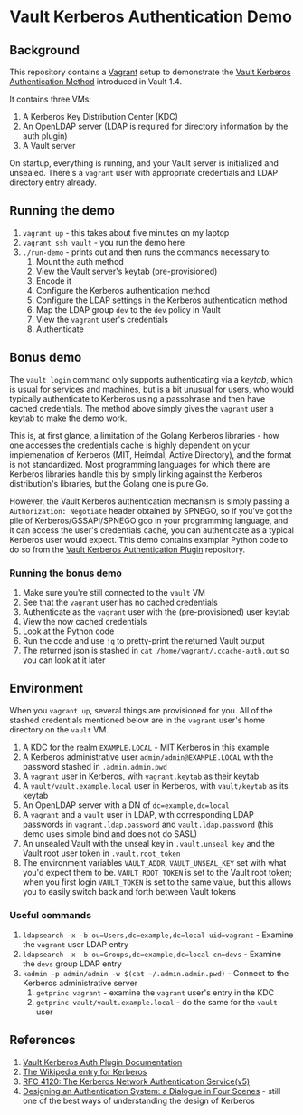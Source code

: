 # Vault Kerberos Authentication Demo

## Background

This repository contains a [Vagrant](https://vagrant.io) setup to demonstrate
the [Vault Kerberos Authentication Method](https://www.vaultproject.io/docs/auth/kerberos)
introduced in Vault 1.4. 

It contains three VMs:

1. A Kerberos Key Distribution Center (KDC)
1. An OpenLDAP server (LDAP is required for directory information by the auth plugin)
1. A Vault server

On startup, everything is running, and your Vault server is initialized and unsealed.
There's a `vagrant` user with appropriate credentials and LDAP directory entry already.

## Running the demo

1. `vagrant up` - this takes about five minutes on my laptop
1. `vagrant ssh vault` - you run the demo here
1. `./run-demo` - prints out and then runs the commands necessary to:
   1. Mount the auth method
   1. View the Vault server's keytab (pre-provisioned)
   1. Encode it
   1. Configure the Kerberos authentication method
   1. Configure the LDAP settings in the Kerberos authentication method
   1. Map the LDAP group `dev` to the `dev` policy in Vault
   1. View the `vagrant` user's credentials
   1. Authenticate

## Bonus demo

The `vault login` command only supports authenticating via a _keytab_, which is
usual for services and machines, but is a bit unusual for users, who would typically
authenticate to Kerberos using a passphrase and then have cached credentials.
The method above simply gives the `vagrant` user a keytab to make the demo work.

This is, at first glance, a limitation of the Golang Kerberos libraries - how one
accesses the credentials cache is highly dependent on your implemenation of
Kerberos (MIT, Heimdal, Active Directory), and the format is not standardized. 
Most programming languages for which there are Kerberos libraries handle this by
simply linking against the Kerberos distribution's libraries, but the Golang
one is pure Go. 

However, the Vault Kerberos authentication mechanism is simply passing a 
`Authorization: Negotiate` header obtained by SPNEGO, so if you've got the pile
of Kerberos/GSSAPI/SPNEGO goo in your programming language, and it can access the
user's credentials cache, you can authenticate as a typical Kerberos user would
expect. This demo contains examplar Python code to do so from the 
[Vault Kerberos Authentication Plugin](https://github.com/hashicorp/vault-plugin-auth-kerberos)
repository.

### Running the bonus demo

1. Make sure you're still connected to the `vault` VM
1. See that the `vagrant` user has no cached credentials
1. Authenticate as the `vagrant` user with the (pre-provisioned) user keytab
1. View the now cached credentials
1. Look at the Python code
1. Run the code and use `jq` to pretty-print the returned Vault output
1. The returned json is stashed in `cat /home/vagrant/.ccache-auth.out` so you can
   look at it later

## Environment

When you `vagrant up`, several things are provisioned for you. All of the stashed
credentials mentioned below are in the `vagrant` user's home directory on the 
`vault` VM.

1. A KDC for the realm `EXAMPLE.LOCAL` - MIT Kerberos in this example
1. A Kerberos administrative user `admin/admin@EXAMPLE.LOCAL` with the password
   stashed in `.admin.admin.pwd`
1. A `vagrant` user in Kerberos, with `vagrant.keytab` as their keytab
1. A `vault/vault.example.local` user in Kerberos, with `vault/keytab` as its keytab
1. An OpenLDAP server with a DN of `dc=example,dc=local`
1. A `vagrant` and a `vault` user in LDAP, with corresponding LDAP passwords in 
   `vagrant.ldap.password` and `vault.ldap.password` (this demo uses simple bind
   and does not do SASL)
1. An unsealed Vault with the unseal key in `.vault.unseal_key` and the Vault root
   user token in `.vault.root_token`
1. The environment variables `VAULT_ADDR`, `VAULT_UNSEAL_KEY` set with what you'd
   expect them to be. `VAULT_ROOT_TOKEN` is set to the Vault root token; when you
   first login `VAULT_TOKEN` is set to the same value, but this allows you to easily
   switch back and forth between Vault tokens

### Useful commands
1. `ldapsearch -x -b ou=Users,dc=example,dc=local uid=vagrant` - Examine the `vagrant`
   user LDAP entry
1. `ldapsearch -x -b ou=Groups,dc=example,dc=local cn=devs` - Examine the `devs` group
   LDAP entry
1. `kadmin -p admin/admin -w $(cat ~/.admin.admin.pwd)` - Connect to the Kerberos 
   administrative server
   1. `getprinc vagrant` - examine the `vagrant` user's entry in the KDC
   1. `getprinc vault/vault.example.local` - do the same for the `vault` user

## References
1. [Vault Kerberos Auth Plugin Documentation](https://www.vaultproject.io/docs/auth/kerberos)
1. [The Wikipedia entry for Kerberos](https://en.wikipedia.org/wiki/Kerberos_(protocol))
1. [RFC 4120: The Kerberos Network Authentication Service(v5)](https://tools.ietf.org/html/rfc4120)
1. [Designing an Authentication System: a Dialogue in Four Scenes](https://web.mit.edu/kerberos/dialogue.html) -
   still one of the best ways of understanding the design of Kerberos
